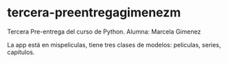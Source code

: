 # tercera-preentregagimenezm
Tercera Pre-entrega del curso de Python. Alumna: Marcela Gimenez

La app está en mispeliculas, tiene tres clases de modelos: peliculas, series, capítulos.
